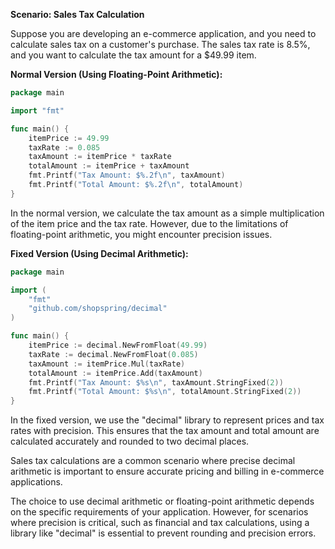**Scenario: Sales Tax Calculation**

Suppose you are developing an e-commerce application, and you need to calculate sales tax on a customer's purchase. The sales tax rate is 8.5%, and you want to calculate the tax amount for a $49.99 item.

**Normal Version (Using Floating-Point Arithmetic):**

```go
package main

import "fmt"

func main() {
    itemPrice := 49.99
    taxRate := 0.085
    taxAmount := itemPrice * taxRate
    totalAmount := itemPrice + taxAmount
    fmt.Printf("Tax Amount: $%.2f\n", taxAmount)
    fmt.Printf("Total Amount: $%.2f\n", totalAmount)
}
```

In the normal version, we calculate the tax amount as a simple multiplication of the item price and the tax rate. However, due to the limitations of floating-point arithmetic, you might encounter precision issues.

**Fixed Version (Using Decimal Arithmetic):**

```go
package main

import (
    "fmt"
    "github.com/shopspring/decimal"
)

func main() {
    itemPrice := decimal.NewFromFloat(49.99)
    taxRate := decimal.NewFromFloat(0.085)
    taxAmount := itemPrice.Mul(taxRate)
    totalAmount := itemPrice.Add(taxAmount)
    fmt.Printf("Tax Amount: $%s\n", taxAmount.StringFixed(2))
    fmt.Printf("Total Amount: $%s\n", totalAmount.StringFixed(2))
}
```

In the fixed version, we use the "decimal" library to represent prices and tax rates with precision. This ensures that the tax amount and total amount are calculated accurately and rounded to two decimal places.

Sales tax calculations are a common scenario where precise decimal arithmetic is important to ensure accurate pricing and billing in e-commerce applications.

The choice to use decimal arithmetic or floating-point arithmetic depends on the specific requirements of your application. However, for scenarios where precision is critical, such as financial and tax calculations, using a library like "decimal" is essential to prevent rounding and precision errors.